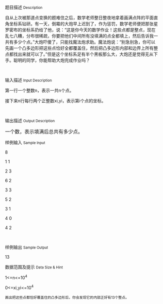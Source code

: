 <div class="panel panel-default">
<div class="area-title">
<span>
题目描述
<small>Description</small>
</span></div>
<div class="panel-body">

<p><span style="">自从上次被那道点变换的题难住之后，数学老师整日整夜地拿着画满点阵的平面直角坐标系钻研。有一天，倒霉的大炮早上迟到了，作为惩罚，数学老师便把那张星罗密布的坐标系扔给了他，说：“这是你今天的数学作业！这些点都是整点，现在乱七八糟，分布很稀疏，你要把他们中间所有没填满的点全都填上，然后告诉我一共有多少个点。”大炮吓傻了，只能找魔法炮求助。魔法炮说：“别急别急，你可以先画一个凸多边形把这些点恰好全都覆盖住，然后把凸多边形内部和边界上所有整点都找出来就可以了。”但是这个坐标系足有半个黑板那么大，大炮还是觉得无从下手。聪明的同学，你能帮助大炮完成作业吗？</span></p><p><br></p>

</div>
</div>

<div class="panel panel-default">
<div class="area-title">
<span>
输入描述
<small>Input Description</small>
</span></div>
<div class="panel-body">
<p><span style="">第一行一个整数</span><span style="">n</span><span style="">，表示一共</span><span style="">n</span><span style="">个点。</span></p><p><span style="">接下来</span><span style="">n</span><span style="">行每行两个正整数</span><span style="">xi,yi</span><span style="">，表示第</span><span style="">i</span><span style="">个点的坐标。</span></p><p><br></p>

</div>
</div>
<div  class="panel panel-default">
<div class="area-title">
<span>
输出描述
<small>Output Description</small>
</span></div>
<div class="panel-body">

<p><span style="font-size:16px;font-family:宋体">一个数，表示填满后总共有多少点。</span></p>

</div>
</div>


<div class="panel panel-default">
<div class="area-title">
<span>
样例输入
<small>Sample Input</small>
</span></div>
<div class="panel-body">
<p><span style="">8</span></p><p><span style="">1 1</span></p><p><span style="">2 3</span></p><p><span style="">6 2</span></p><p><span style="">3 3</span></p><p><span style="">5 2</span></p><p><span style="">3 1</span></p><p><span style="">4 0</span></p><p><span style="">4 2</span></p><p><br></p>

</div>
</div>

<div class="panel panel-default">
<div class="area-title">
<span>
样例输出
<small>Sample Output</small>
</span></div>
<div class="panel-body">
<p><span style="">13</span></p>

</div>
</div>

<div class="panel panel-default">
<div class="area-title">
<span>
数据范围及提示
<small>Data Size & Hint</small>
</span></div>
<div class="panel-body">
<p style=""><span style="">1&lt;=n&lt;=10<sup>4</sup></span></p><p style=""><span style="">0&lt;=xi,yi&lt;=10<sup>4</sup></span></p><p style=""><sup><span style="">画出把这些点都恰好覆盖住的凸多边形后，你会发现它的内部正好有13个整点。</span></sup></p>
</div>
</div>